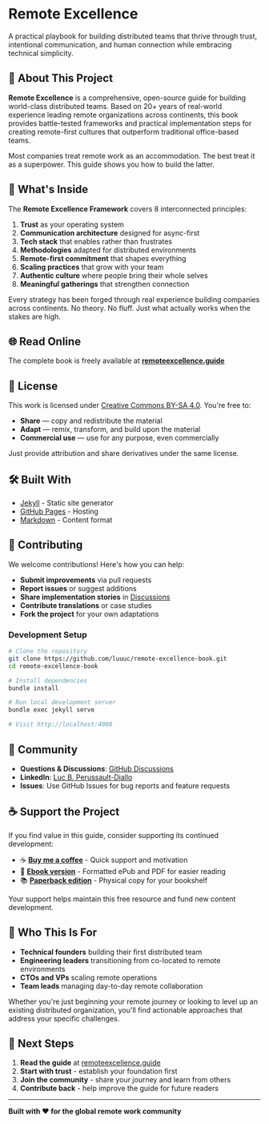 # Remote Excellence

A practical playbook for building distributed teams that thrive through trust, intentional communication, and human connection while embracing technical simplicity.

## 🚀 About This Project

**Remote Excellence** is a comprehensive, open-source guide for building world-class distributed teams. Based on 20+ years of real-world experience leading remote organizations across continents, this book provides battle-tested frameworks and practical implementation steps for creating remote-first cultures that outperform traditional office-based teams.

Most companies treat remote work as an accommodation. The best treat it as a superpower. This guide shows you how to build the latter.

## 📖 What's Inside

The **Remote Excellence Framework** covers 8 interconnected principles:

1. **Trust** as your operating system
2. **Communication architecture** designed for async-first
3. **Tech stack** that enables rather than frustrates
4. **Methodologies** adapted for distributed environments
5. **Remote-first commitment** that shapes everything
6. **Scaling practices** that grow with your team
7. **Authentic culture** where people bring their whole selves
8. **Meaningful gatherings** that strengthen connection

Every strategy has been forged through real experience building companies across continents. No theory. No fluff. Just what actually works when the stakes are high.

## 🌐 Read Online

The complete book is freely available at **[remoteexcellence.guide](https://remoteexcellence.guide)**

## 📄 License

This work is licensed under [Creative Commons BY-SA 4.0](https://creativecommons.org/licenses/by-sa/4.0/). You're free to:

- **Share** — copy and redistribute the material
- **Adapt** — remix, transform, and build upon the material
- **Commercial use** — use for any purpose, even commercially

Just provide attribution and share derivatives under the same license.

## 🛠 Built With

- [Jekyll](https://jekyllrb.com/) - Static site generator
- [GitHub Pages](https://pages.github.com/) - Hosting
- [Markdown](https://daringfireball.net/projects/markdown/) - Content format

## 🤝 Contributing

We welcome contributions! Here's how you can help:

- **Submit improvements** via pull requests
- **Report issues** or suggest additions
- **Share implementation stories** in [Discussions](https://github.com/luuuc/remote-excellence-book/discussions)
- **Contribute translations** or case studies
- **Fork the project** for your own adaptations

### Development Setup

```bash
# Clone the repository
git clone https://github.com/luuuc/remote-excellence-book.git
cd remote-excellence-book

# Install dependencies
bundle install

# Run local development server
bundle exec jekyll serve

# Visit http://localhost:4000
```

## 💬 Community

- **Questions & Discussions**: [GitHub Discussions](https://github.com/luuuc/remote-excellence-book/discussions)
- **LinkedIn**: [Luc B. Perussault-Diallo](https://www.linkedin.com/in/luc-b-perussault-diallo-99525519)
- **Issues**: Use GitHub Issues for bug reports and feature requests

## ☕ Support the Project

If you find value in this guide, consider supporting its continued development:

- ☕ **[Buy me a coffee](https://ko-fi.com/luuuc)** - Quick support and motivation
- 📖 **[Ebook version](https://gumroad.com)** - Formatted ePub and PDF for easier reading
- 📚 **[Paperback edition](https://www.amazon.com)** - Physical copy for your bookshelf

Your support helps maintain this free resource and fund new content development.

## 🎯 Who This Is For

- **Technical founders** building their first distributed team
- **Engineering leaders** transitioning from co-located to remote environments
- **CTOs and VPs** scaling remote operations
- **Team leads** managing day-to-day remote collaboration

Whether you're just beginning your remote journey or looking to level up an existing distributed organization, you'll find actionable approaches that address your specific challenges.

## 🚀 Next Steps

1. **Read the guide** at [remoteexcellence.guide](https://remoteexcellence.guide)
2. **Start with trust** - establish your foundation first
3. **Join the community** - share your journey and learn from others
4. **Contribute back** - help improve the guide for future readers

---

**Built with ❤️ for the global remote work community**
